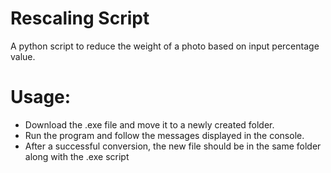 # Rescaling Script

A python script to reduce the weight of a photo based on input percentage value. 


# Usage: 

* Download the .exe file and move it to a newly created folder. 
* Run the program and follow the messages displayed in the console. 
* After a successful conversion, the new file should be in the same folder along with the .exe script
